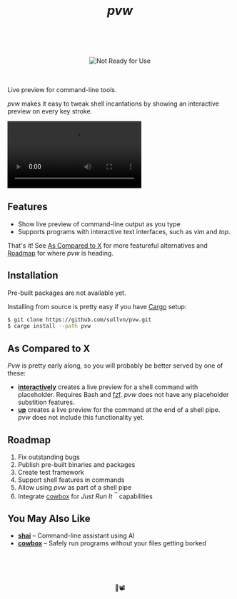<h1>
  <div align="center">
    <br />
    <br />
    <b><em>pvw</em></b>
    <br />
    <br />
    &nbsp;
  </div>
</h1>

<div align="center">
  <img src="https://img.shields.io/badge/-Not%20Ready%20for%20Use-orange?style=for-the-badge" alt="Not Ready for Use" />
</div>
<br />
<br />

Live preview for command-line tools.

*pvw* makes it easy to tweak shell
incantations by showing an interactive
preview on every key stroke.

<video autoplay loop>
  <source src="docs/example.mp4">
</video>


## Features

- Show live preview of command-line output
  as you type
- Supports programs with interactive text
  interfaces, such as *vim* and *top*.

That's it! See [As Compared to
X](#as-compared-to-x) for more featureful
alternatives and [Roadmap](#roadmap) for
where *pvw* is heading.


## Installation

Pre-built packages are not available yet.

Installing from source is pretty easy if you
have [Cargo][0] setup:

```sh
$ git clone https://github.com/sullvn/pvw.git
$ cargo install --path pvw
```


## As Compared to X

*Pvw* is pretty early along, so you will
probably be better served by one of these:

- [**interactively**][1] creates a live
  preview for a shell command with
  placeholder. Requires Bash and [fzf][2].
  *pvw* does not have any placeholder
  substition features.
- [**up**][3] creates a live preview for
  the command at the end of a shell pipe.
  *pvw* does not include this functionality
  yet.


## Roadmap

1. Fix outstanding bugs
2. Publish pre-built binaries and packages
3. Create test framework
4. Support shell features in commands
5. Allow using *pvw* as part of a shell pipe 
6. Integrate [cowbox][4] for *Just Run It*
   <sup>:tm:</sup> capabilities


## You May Also Like

- [**shai**][5] – Command-line assistant
  using AI
- [**cowbox**][4] – Safely run programs
  without your files getting borked


<div align="center">
  <br />
  <br />
  <br />
  <br />
  🤩📽️
  <br />
  <br />
  <br />
  <br />
  &nbsp;
</div>


[0]: https://doc.rust-lang.org/cargo/
[1]: https://github.com/bigH/interactively
[2]: https://github.com/junegunn/fzf
[3]: https://github.com/akavel/up
[4]: https://github.com/sullvn/cowbox
[5]: https://github.com/sullvn/shai


